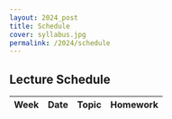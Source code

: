 ```yaml
---
layout: 2024_post
title: Schedule
cover: syllabus.jpg
permalink: /2024/schedule
---
```


## Lecture Schedule

| Week | Date | Topic | Homework |
| -- | -- | -- | -- |
